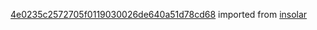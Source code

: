 [4e0235c2572705f0119030026de640a51d78cd68](https://github.com/insolar/insolar/commit/4e0235c2572705f0119030026de640a51d78cd68) imported from [insolar](https://github.com/insolar/insolar)
